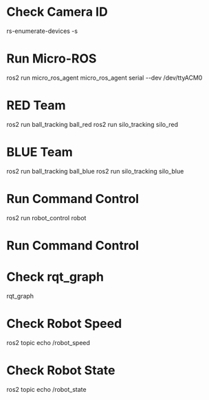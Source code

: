 # Check Camera ID
rs-enumerate-devices -s
# Run Micro-ROS
ros2 run micro_ros_agent micro_ros_agent serial --dev /dev/ttyACM0
# RED Team
ros2 run ball_tracking ball_red
ros2 run silo_tracking silo_red
# BLUE Team
ros2 run ball_tracking ball_blue
ros2 run silo_tracking silo_blue
# Run Command Control
ros2 run robot_control robot
# Run Command Control
# Check rqt_graph
rqt_graph
# Check Robot Speed
ros2 topic echo /robot_speed
# Check Robot State
ros2 topic echo /robot_state

